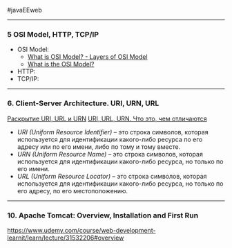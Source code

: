 #javaEEweb

---
### 5  OSI Model, HTTP, TCP/IP
- OSI Model:
	- [What is OSI Model? - Layers of OSI Model](https://www.geeksforgeeks.org/open-systems-interconnection-model-osi/)
	- [What is the OSI Model?](https://www.cloudflare.com/learning/ddos/glossary/open-systems-interconnection-model-osi/)
- HTTP:
- TCP/IP:

---
### 6. Client-Server Architecture. URI, URN, URL
[Раскрытие URI, URL и URN](https://blog.logto.io/ru/raskrytie-uri-url-i-urn)
[URI, URL, URN. Что это, чем отличаются](https://alekseev74.ru/lessons/show/http/uri-url-urn)

- *URI (Uniform Resource Identifier)* – это строка символов, которая используется для идентификации какого-либо ресурса по его адресу или по его имени, либо по тому и тому вместе.
- *URN (Uniform Resource Name)* – это строка символов, которая используется для идентификации какого-либо ресурса, но только по его имени.
- *URL (Uniform Resource Locator)* – это строка символов, которая используется для идентификации какого-либо ресурса, но только по его адресу, по его местоположению.
---
### 10. Apache Tomcat: Overview, Installation and First Run











https://www.udemy.com/course/web-development-learnit/learn/lecture/31532206#overview

























